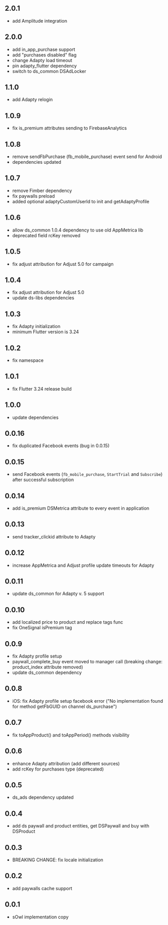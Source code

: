 ## 2.0.1
- add Amplitude integration

## 2.0.0
- add in_app_purchase support
- add "purchases disabled" flag
- change Adapty load timeout
- pin adapty_flutter dependency
- switch to ds_common DSAdLocker

## 1.1.0
- add Adapty relogin

## 1.0.9
- fix is_premium attributes sending to FirebaseAnalytics

## 1.0.8
- remove sendFbPurchase (fb_mobile_purchase) event send for Android
- dependencies updated

## 1.0.7
- remove Fimber dependency
- fix paywalls preload
- added optional adaptyCustomUserId to init and getAdaptyProfile

## 1.0.6
- allow ds_common 1.0.4 dependency to use old AppMetrica lib
- deprecated field rcKey removed

## 1.0.5
- fix adjust attribution for Adjust 5.0 for campaign

## 1.0.4
- fix adjust attribution for Adjust 5.0
- update ds-libs dependencies

## 1.0.3
- fix Adapty initialization
- minimum Flutter version is 3.24

## 1.0.2
- fix namespace

## 1.0.1
- fix Flutter 3.24 release build

## 1.0.0
- update dependencies

## 0.0.16
- fix duplicated Facebook events (bug in 0.0.15)

## 0.0.15
- send Facebook events (`fb_mobile_purchase`, `StartTrial` and `Subscribe`) after successful subscription

## 0.0.14
- add is_premium DSMetrica attribute to every event in application

## 0.0.13
- send tracker_clickid attribute to Adapty

## 0.0.12
- increase AppMetrica and Adjust profile update timeouts for Adapty

## 0.0.11
- update ds_common for Adapty v. 5 support

## 0.0.10
- add localized price to product and replace tags func
- fix OneSignal isPremium tag

## 0.0.9
- fix Adapty profile setup
- paywall_complete_buy event moved to manager call (breaking change: product_index attribute removed)
- update ds_common dependency

## 0.0.8
- iOS: fix Adapty profile setup facebook error ("No implementation found for method getFbGUID on channel ds_purchase")

## 0.0.7
- fix toAppProduct() and toAppPeriod() methods visibility

## 0.0.6
- enhance Adapty attribution (add different sources)
- add rcKey for purchases type (deprecated)

## 0.0.5
- ds_ads dependency updated

## 0.0.4
- add ds paywall and product entities, get DSPaywall and buy with DSProduct

## 0.0.3
- BREAKING CHANGE: fix locale initialization

## 0.0.2
- add paywalls cache support

## 0.0.1
- sOwl implementation copy